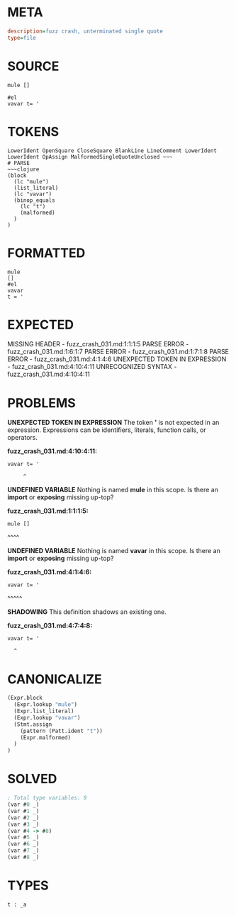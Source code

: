 # META
~~~ini
description=fuzz crash, unterminated single quote
type=file
~~~
# SOURCE
~~~roc
mule []

#el
vavar t= '
~~~
# TOKENS
~~~text
LowerIdent OpenSquare CloseSquare BlankLine LineComment LowerIdent LowerIdent OpAssign MalformedSingleQuoteUnclosed ~~~
# PARSE
~~~clojure
(block
  (lc "mule")
  (list_literal)
  (lc "vavar")
  (binop_equals
    (lc "t")
    (malformed)
  )
)
~~~
# FORMATTED
~~~roc
mule
[]
#el
vavar
t = '
~~~
# EXPECTED
MISSING HEADER - fuzz_crash_031.md:1:1:1:5
PARSE ERROR - fuzz_crash_031.md:1:6:1:7
PARSE ERROR - fuzz_crash_031.md:1:7:1:8
PARSE ERROR - fuzz_crash_031.md:4:1:4:6
UNEXPECTED TOKEN IN EXPRESSION - fuzz_crash_031.md:4:10:4:11
UNRECOGNIZED SYNTAX - fuzz_crash_031.md:4:10:4:11
# PROBLEMS
**UNEXPECTED TOKEN IN EXPRESSION**
The token **'** is not expected in an expression.
Expressions can be identifiers, literals, function calls, or operators.

**fuzz_crash_031.md:4:10:4:11:**
```roc
vavar t= '
```
         ^


**UNDEFINED VARIABLE**
Nothing is named **mule** in this scope.
Is there an **import** or **exposing** missing up-top?

**fuzz_crash_031.md:1:1:1:5:**
```roc
mule []
```
^^^^


**UNDEFINED VARIABLE**
Nothing is named **vavar** in this scope.
Is there an **import** or **exposing** missing up-top?

**fuzz_crash_031.md:4:1:4:6:**
```roc
vavar t= '
```
^^^^^


**SHADOWING**
This definition shadows an existing one.

**fuzz_crash_031.md:4:7:4:8:**
```roc
vavar t= '
```
      ^


# CANONICALIZE
~~~clojure
(Expr.block
  (Expr.lookup "mule")
  (Expr.list_literal)
  (Expr.lookup "vavar")
  (Stmt.assign
    (pattern (Patt.ident "t"))
    (Expr.malformed)
  )
)
~~~
# SOLVED
~~~clojure
; Total type variables: 9
(var #0 _)
(var #1 _)
(var #2 _)
(var #3 _)
(var #4 -> #8)
(var #5 _)
(var #6 _)
(var #7 _)
(var #8 _)
~~~
# TYPES
~~~roc
t : _a
~~~
